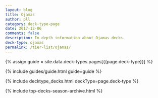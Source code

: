 ```yaml
---
layout: blog
title: Ojamas
author: pll
category: deck-type-page
date: 2017-12-06
comments: false
description: In depth information about Ojamas decks.
deck-type: ojamas
permalink: /tier-list/ojamas/ 
---
```


{% assign guide = site.data.deck-types.pages[{{page.deck-type}}] %}

{% include guides/guide.html guide=guide %}

{% include decktype_decks.html deckType=page.deck-type %}

{% include top-decks-season-archive.html %}